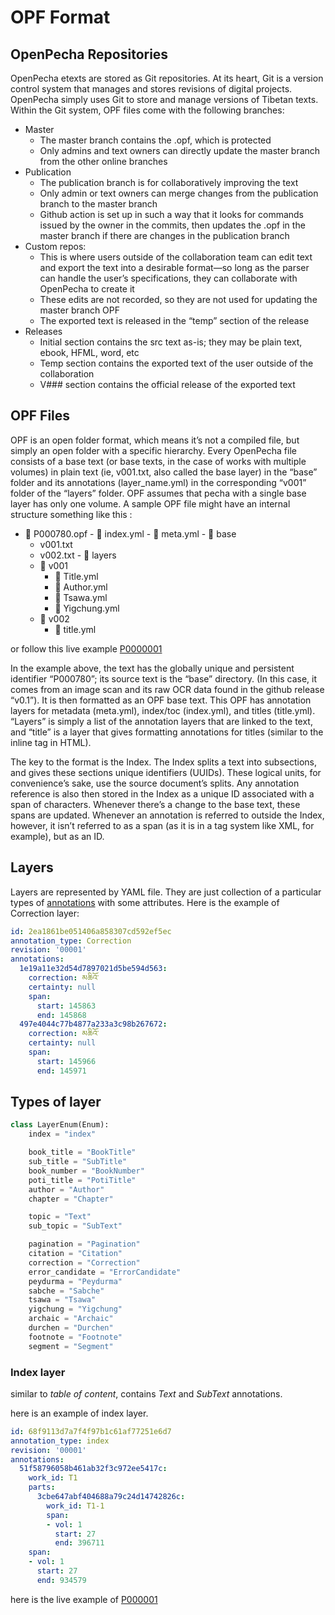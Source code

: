 # OPF Format

## OpenPecha Repositories
OpenPecha etexts are stored as Git repositories. At its heart, Git is a version control system that manages and stores revisions of digital projects. OpenPecha simply uses Git to store and manage versions of Tibetan texts. Within the Git system, OPF files come with the following branches:

- Master
    - The master branch contains the .opf, which is protected
    - Only admins and text owners can directly update the master branch from the other online branches
- Publication
    - The publication branch is for collaboratively improving the text
    - Only admin or text owners can merge changes from the publication branch to the master branch
    - Github action is set up in such a way that it looks for commands issued by the owner in the commits, then updates the .opf in the master branch if there are changes in the publication branch
- Custom repos:
    - This is where users outside of the collaboration team can edit text and export the text into a desirable format—so long as the parser can handle the user’s specifications, they can collaborate with OpenPecha to create it
    - These edits are not recorded, so they are not used for updating the master branch OPF
    - The exported text is released in the “temp” section of the release
- Releases
    - Initial section contains the src text as-is; they may be plain text, ebook, HFML, word, etc
    - Temp section contains the exported text of the user outside of the collaboration
    - V### section contains the official release of the exported text

## OPF Files
OPF is an open folder format, which means it’s not a compiled file, but simply an open folder with a specific hierarchy. Every OpenPecha file consists of a base text (or base texts, in the case of works with multiple volumes) in plain text (ie, v001.txt, also called the base layer) in the “base” folder and its annotations (layer_name.yml) in the corresponding “v001” folder of the “layers” folder. OPF assumes that pecha with a single base layer has only one volume. A sample OPF file might have an internal structure something like this :

-    📁  P000780.opf
    - 📄 index.yml
    - 📄 meta.yml
    - 📁 base
        - v001.txt
        - v002.txt
    - 📁 layers
        - 📁 v001
            - 📄 Title.yml
            - 📄 Author.yml
            - 📄 Tsawa.yml
            - 📄 Yigchung.yml
        - 📁 v002
            - 📄 title.yml

or follow this live example [P0000001](https://github.com/OpenPecha/P000001/tree/master/P000001.opf)

In the example above, the text has the globally unique and persistent identifier “P000780”; its source text is the “base” directory. (In this case, it comes from an image scan and its raw OCR data found in the github release “v0.1”). It is then formatted as an OPF base text. This OPF has annotation layers for metadata (meta.yml), index/toc (index.yml), and titles (title.yml). “Layers” is simply a list of the annotation layers that are linked to the text, and “title” is a layer that gives formatting annotations for titles (similar to the <title></title> inline tag in HTML).

The key to the format is the Index. The Index splits a text into subsections, and gives these sections unique identifiers (UUIDs). These logical units, for convenience’s sake, use the source document’s splits. Any annotation reference is also then stored in the Index as a unique ID associated with a span of characters. Whenever there’s a change to the base text, these spans are updated. Whenever an annotation is referred to outside the Index, however, it isn’t referred to as a span (as it is in a tag system like XML, for example), but as an ID.

## Layers

Layers are represented by YAML file. They are just collection of a particular types of [annotations](annotations.md) with some attributes. Here is the example of Correction layer:

```yaml
id: 2ea1861be051406a858307cd592ef5ec
annotation_type: Correction
revision: '00001'
annotations:
  1e19a11e32d54d7897021d5be594d563:
    correction: མཆིའོ་
    certainty: null
    span:
      start: 145863
      end: 145868
  497e4044c77b4877a233a3c98b267672:
    correction: མཆིའོ་
    certainty: null
    span:
      start: 145966
      end: 145971
```

## Types of layer

```python
class LayerEnum(Enum):
    index = "index"

    book_title = "BookTitle"
    sub_title = "SubTitle"
    book_number = "BookNumber"
    poti_title = "PotiTitle"
    author = "Author"
    chapter = "Chapter"

    topic = "Text"
    sub_topic = "SubText"

    pagination = "Pagination"
    citation = "Citation"
    correction = "Correction"
    error_candidate = "ErrorCandidate"
    peydurma = "Peydurma"
    sabche = "Sabche"
    tsawa = "Tsawa"
    yigchung = "Yigchung"
    archaic = "Archaic"
    durchen = "Durchen"
    footnote = "Footnote"
    segment = "Segment"
```

### Index layer

similar to *table of content*, contains *Text* and *SubText* annotations.

here is an example of index layer.
```yaml
id: 68f9113d7a7f4f97b1c61af77251e6d7
annotation_type: index
revision: '00001'
annotations:
  51f58796058b461ab32f3c972ee5417c:
    work_id: T1
    parts:
      3cbe647abf404688a79c24d14742826c:
        work_id: T1-1
        span:
        - vol: 1
          start: 27
          end: 396711
    span:
    - vol: 1
      start: 27
      end: 934579
```

here is the live example of [P000001](https://github.com/OpenPecha/P000001/blob/master/P000001.opf/index.yml)
